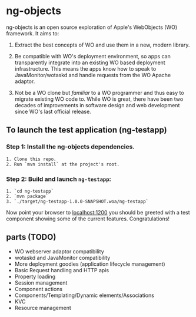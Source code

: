 # ng-objects

ng-objects is an open source exploration of Apple's WebObjects (WO) framework. It aims to:

1. Extract the best concepts of WO and use them in a new, modern library.

2. Be compatible with WO's deployment environment, so apps can transparently integrate into an existing WO based deployment infrastructure. This means the apps know how to speak to JavaMonitor/wotaskd and handle requests from the WO Apache adaptor.

3. Not be a WO clone but _familiar_ to a WO programmer and thus easy to migrate existing WO code to. While WO is great, there have been two decades of improvements in software design and web development since WO's last official release.

## To launch the test application (ng-testapp)

### Step 1: Install the ng-objects dependencies.

    1. Clone this repo.
    2. Run `mvn install` at the project's root.

### Step 2: Build and launch `ng-testapp`:
    1. `cd ng-testapp`
    2. `mvn package`
    3. `./target/ng-testapp-1.0.0-SNAPSHOT.woa/ng-testapp`

Now point your browser to [localhost:1200](http://localhost:1200/) you should be greeted with a test component showing some of the current features. Congratulations!

## parts (TODO)

* WO webserver adaptor compatibility
* wotaskd and JavaMonitor compatibility
* More deployment goodies (application lifecycle management)
* Basic Request handling and HTTP apis
* Property loading
* Session management
* Component actions
* Components/Templating/Dynamic elements/Associations
* KVC
* Resource management